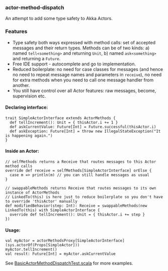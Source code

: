 ### actor-method-dispatch

An attempt to add some type safety to Akka Actors.

### Features

  - Type safety both ways expressed with method calls: set of accepted messages and their return types. Methods can be of two kinds: a) named `tell<something>` and returning `Unit`, b) named `ask<something>` and returning a `Future`.
  - Free IDE support - autocomplete and go to implementation.
  - Reduced boilerplate: no need for case classes for messages (and hence no need to repeat message names and parameters in `receive`), no need for extra methods when you need to call one message handler from another.
  - You still have control over all Actor features: raw messages, become, supervision etc.

#### Declaring interface:
```
trait SimpleActorInterface extends ActorMethods {
  def tellIncrement(): Unit = { thisActor.i += 1 }
  def askCurrentValue: Future[Int] = Future.successful(thisActor.i)
  def askException: Future[Int] = throw new IllegalStateException("It is happening again.")
}
```

#### Inside an Actor:
```
// selfMethods returns a Receive that routes messages to this Actor method calls
override def receive = selfMethods[SimpleActorInterface] orElse {
  case m => println(m) // you can still handle messages as usual
}

// swappableMethods returns Receive that routes messages to its own instance of ActorMethods
// LinkedTo(this) is here just to reduce boilerplate so you don't have to override 'thisActor' manually
def modifiedBehavior(step: Int): Receive = swappableMethods(new LinkedTo(this) with SimpleActorInterface {
  override def tellIncrement(): Unit = { thisActor.i += step }
})
```

#### Usage:
```
val myActor = actorMethodsProxy[SimpleActorInterface](sys.actorOf(Props[SimpleActor]))
myActor.tellIncrement()
val result: Future[Int] = myActor.askCurrentValue
```

See [BasicActorMethodDispatchTest.scala](https://github.com/ojow/actor-method-dispatch/blob/master/src/test/scala/akka/actor/BasicActorMethodDispatchTest.scala) for more examples.

